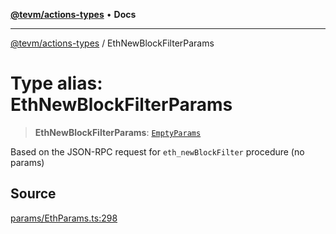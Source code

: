 [**@tevm/actions-types**](../README.md) • **Docs**

***

[@tevm/actions-types](../globals.md) / EthNewBlockFilterParams

# Type alias: EthNewBlockFilterParams

> **EthNewBlockFilterParams**: [`EmptyParams`](EmptyParams.md)

Based on the JSON-RPC request for `eth_newBlockFilter` procedure (no params)

## Source

[params/EthParams.ts:298](https://github.com/evmts/tevm-monorepo/blob/main/packages/actions-types/src/params/EthParams.ts#L298)
